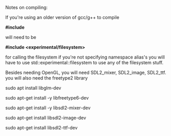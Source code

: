 Notes on compiling:

If you're using an older version of gcc/g++ to compile

**#include <filesystem>**

will need to be

**#include <experimental/filesystem>**

for calling the filesystem if you're not specifying namespace alias's
you will have to use std::experimental::filesystem to use any of the filesystem stuff.

Besides needing OpenGL, you will need SDL2_mixer, SDL2_image, SDL2_ttf.
you will also need the freetype2 library


sudo apt install libglm-dev

sudo apt-get install -y libfreetype6-dev

sudo apt-get install -y libsdl2-mixer-dev

sudo apt-get install libsdl2-image-dev

sudo apt-get install libsdl2-ttf-dev

